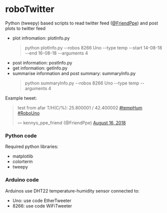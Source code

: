 # roboTwitter

Python (tweepy) based scripts to read twitter feed ([@FriendPpe](https://twitter.com/FriendPpe)) and post plots to twitter feed
  * plot infromation: plotInfo.py
      > python plotInfo.py --robos 8266 Uno --type temp --start 14-08-18 --end 16-08-18 --arguments 4
  * post information: postInfo.py
  * get information: getInfo.py
  * summarise information and post summary: summaryInfo.py
      > python summaryInfo.py --robos 8266 Uno --type temp --arguments 4


Example tweet:

<div class="center">

<blockquote class="twitter-tweet" data-lang="en"><p lang="en" dir="ltr">test from afar T/H(C/%): 25.800001 / 42.400002 <a href="https://twitter.com/hashtag/tempHum?src=hash&amp;ref_src=twsrc%5Etfw">#tempHum</a> <a href="https://twitter.com/hashtag/RoboUno?src=hash&amp;ref_src=twsrc%5Etfw">#RoboUno</a></p>&mdash; kennys_ppe_friend (@FriendPpe) <a href="https://twitter.com/FriendPpe/status/1030040602698817536?ref_src=twsrc%5Etfw">August 16, 2018</a></blockquote>

</div>

### Python code

Required python libraries:
  * matplotlib
  * colorterm
  * tweepy

### Arduino code

Arduinos use DHT22 temperature-humidity sensor connected to:
  * Uno: use code EtherTweeter
  * 8266: use code WiFiTweeter  

